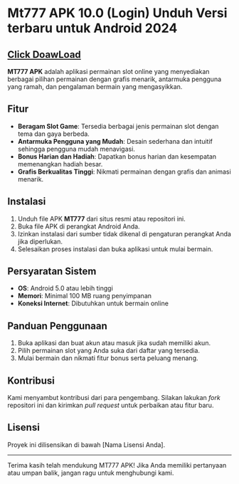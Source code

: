 # Mt777 APK 10.0 (Login) Unduh Versi terbaru untuk Android 2024

##  [Click DoawLoad](https://apktodo.net/mt777/)

**MT777 APK** adalah aplikasi permainan slot online yang menyediakan berbagai pilihan permainan dengan grafis menarik, antarmuka pengguna yang ramah, dan pengalaman bermain yang mengasyikkan. 

## Fitur

- **Beragam Slot Game**: Tersedia berbagai jenis permainan slot dengan tema dan gaya berbeda.
- **Antarmuka Pengguna yang Mudah**: Desain sederhana dan intuitif sehingga pengguna mudah menavigasi.
- **Bonus Harian dan Hadiah**: Dapatkan bonus harian dan kesempatan memenangkan hadiah besar.
- **Grafis Berkualitas Tinggi**: Nikmati permainan dengan grafis dan animasi menarik.

## Instalasi

1. Unduh file APK **MT777** dari situs resmi atau repositori ini.
2. Buka file APK di perangkat Android Anda.
3. Izinkan instalasi dari sumber tidak dikenal di pengaturan perangkat Anda jika diperlukan.
4. Selesaikan proses instalasi dan buka aplikasi untuk mulai bermain.

## Persyaratan Sistem

- **OS**: Android 5.0 atau lebih tinggi
- **Memori**: Minimal 100 MB ruang penyimpanan
- **Koneksi Internet**: Dibutuhkan untuk bermain online

## Panduan Penggunaan

1. Buka aplikasi dan buat akun atau masuk jika sudah memiliki akun.
2. Pilih permainan slot yang Anda suka dari daftar yang tersedia.
3. Mulai bermain dan nikmati fitur bonus serta peluang menang.

## Kontribusi

Kami menyambut kontribusi dari para pengembang. Silakan lakukan *fork* repositori ini dan kirimkan *pull request* untuk perbaikan atau fitur baru.

## Lisensi

Proyek ini dilisensikan di bawah [Nama Lisensi Anda].

---

Terima kasih telah mendukung MT777 APK! Jika Anda memiliki pertanyaan atau umpan balik, jangan ragu untuk menghubungi kami.
